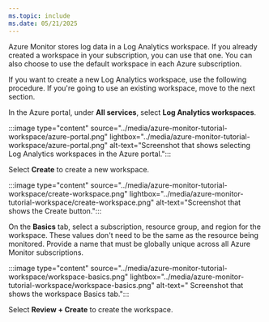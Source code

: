 ```yaml
---
ms.topic: include
ms.date: 05/21/2025
---
```


Azure Monitor stores log data in a Log Analytics workspace. If you already created a workspace in your subscription, you can use that one. You can also choose to use the default workspace in each Azure subscription.

If you want to create a new Log Analytics workspace, use the following procedure. If you're going to use an existing workspace, move to the next section.

In the Azure portal, under **All services**, select **Log Analytics workspaces**.

:::image type="content" source="../media/azure-monitor-tutorial-workspace/azure-portal.png" lightbox="../media/azure-monitor-tutorial-workspace/azure-portal.png" alt-text="Screenshot that shows selecting Log Analytics workspaces in the Azure portal.":::

Select **Create** to create a new workspace.

:::image type="content" source="../media/azure-monitor-tutorial-workspace/create-workspace.png" lightbox="../media/azure-monitor-tutorial-workspace/create-workspace.png" alt-text="Screenshot that shows the Create button.":::

On the **Basics** tab, select a subscription, resource group, and region for the workspace. These values don't need to be the same as the resource being monitored. Provide a name that must be globally unique across all Azure Monitor subscriptions.

:::image type="content" source="../media/azure-monitor-tutorial-workspace/workspace-basics.png" lightbox="../media/azure-monitor-tutorial-workspace/workspace-basics.png" alt-text=" Screenshot that shows the workspace Basics tab.":::

Select **Review + Create** to create the workspace.